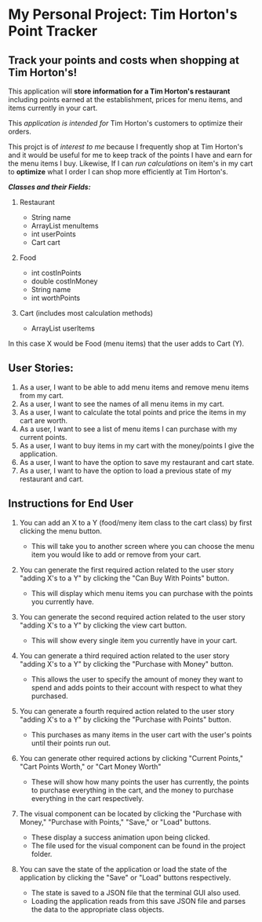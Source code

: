 # My Personal Project: Tim Horton's Point Tracker

## Track your points and costs when shopping at Tim Horton's!

This application will **store information for a Tim Horton's restaurant** including points earned at the establishment, prices for menu items, and items currently in your cart. 

This *application is intended for* Tim Horton's customers to optimize their orders. 

This projct is of *interest to me* because I frequently shop at Tim Horton's and it would be useful for me to keep track of the points I have and earn for the menu items I buy. Likewise, If I can *run calculations* on item's in my cart to **optimize** what I order I can shop more efficiently at Tim Horton's. 

***Classes and their Fields:***

1. Restaurant 
    - String name 
    - ArrayList<Food> menuItems
    - int userPoints
    - Cart cart

2. Food 
    - int costInPoints
    - double costInMoney
    - String name 
    - int worthPoints

3. Cart (includes most calculation methods)
    - ArrayList<Food> userItems

In this case X would be Food (menu items) that the user adds to Cart (Y).

## User Stories:

1. As a user, I want to be able to add menu items and remove menu items from my cart.
2. As a user, I want to see the names of all menu items in my cart. 
3. As a user, I want to calculate the total points and price the items in my cart are worth. 
4. As a user, I want to see a list of menu items I can purchase with my current points. 
5. As a user, I want to buy items in my cart with the money/points I give the application. 
6. As a user, I want to have the option to save my restaurant and cart state.
7. As a user, I want to have the option to load a previous state of my restaurant and cart. 

## Instructions for End User

1. You can add an X to a Y (food/meny item class to the cart class) by first clicking the menu button. 
    - This will take you to another screen where you can choose the menu item you would like to add or remove from your cart. 

2. You can generate the first required action related to the user story "adding X's to a Y" by clicking the "Can Buy With Points" button. 
    - This will display which menu items you can purchase with the points you currently have. 

3. You can generate the second required action related to the user story "adding X's to a Y" by clicking the view cart button. 
    - This will show every single item you currently have in your cart. 

4. You can generate a third required action related to the user story "adding X's to a Y" by clicking the "Purchase with Money" button. 
    - This allows the user to specify the amount of money they want to spend and adds points to their account with respect to what they purchased.

5. You can generate a fourth required action related to the user story "adding X's to a Y" by clicking the "Purchase with Points" button. 
    - This purchases as many items in the user cart with the user's points until their points run out.

6. You can generate other required actions by clicking "Current Points," "Cart Points Worth," or "Cart Money Worth"   
    - These will show how many points the user has currently, the points to purchase everything in the cart, and the money to purchase everything in the cart respectively. 

7. The visual component can be located by clicking the "Purchase with Money," "Purchase with Points," "Save," or "Load" buttons. 
    - These display a success animation upon being clicked. 
    - The file used for the visual component can be found in the project folder. 

8. You can save the state of the application or load the state of the application by clicking the "Save" or "Load" buttons respectively. 
    - The state is saved to a JSON file that the terminal GUI also used. 
    - Loading the application reads from this save JSON file and parses the data to the appropriate class objects. 



